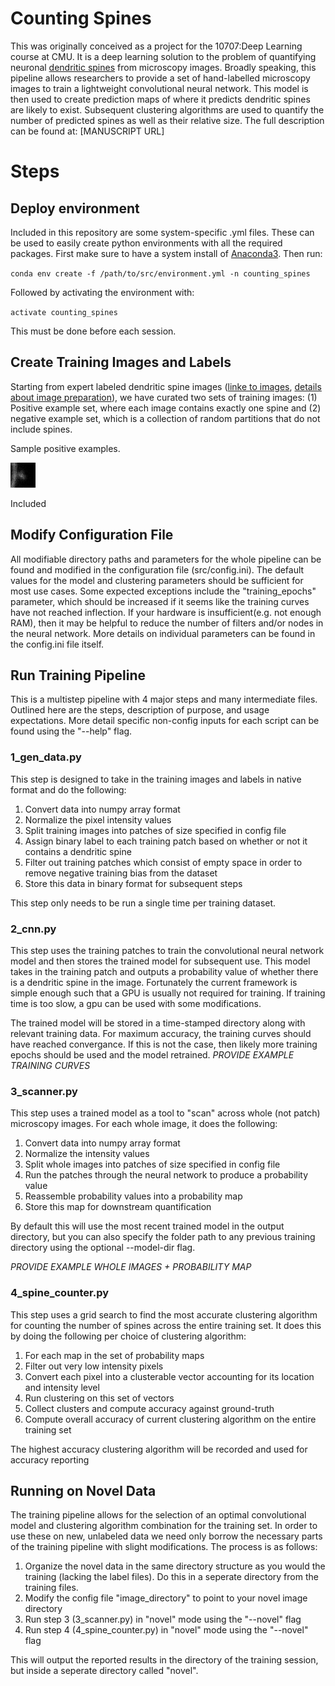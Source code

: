 # Counting Spines
This was originally conceived as a project for the 10707:Deep Learning course at CMU. It is a deep learning solution to the problem of quantifying neuronal [dendritic spines](https://en.wikipedia.org/wiki/Dendritic_spine) from microscopy images. Broadly speaking, this pipeline allows researchers to provide a set of hand-labelled microscopy images to train a lightweight convolutional neural network. This model is then used to create prediction maps of where it predicts dendritic spines are likely to exist. Subsequent clustering algorithms are used to quantify the number of predicted spines as well as their relative size. The full description can be found at: [MANUSCRIPT URL]


# Steps

## Deploy environment

Included in this repository are some system-specific .yml files. These can be used to easily create python environments with all the required packages. First make sure to have a system install of [Anaconda3](https://www.anaconda.com/). Then run:

`conda env create -f /path/to/src/environment.yml -n counting_spines`

Followed by activating the environment with:

`activate counting_spines`

This must be done before each session.

## Create Training Images and Labels
Starting from expert labeled dendritic spine images ([linke to images](https://figshare.com/articles/Labeled_Dendritic_Spines_-_Training_Data/6149207), [details about image preparation](https://journals.plos.org/plosone/article?id=10.1371/journal.pone.0199589)), we have curated two sets of training images: (1) Positive example set, where each image contains exactly one spine and (2) negative example set, which is a collection of random partitions that do not include spines.

Sample positive examples.

![Sample positive training image 1](readme_images/pos_example_1.png)

Included 


## Modify Configuration File
All modifiable directory paths and parameters for the whole pipeline can be found and modified in the configuration file (src/config.ini). The default values for the model and clustering parameters should be sufficient for most use cases. Some expected exceptions include the "training_epochs" parameter, which should be increased if it seems like the training curves have not reached inflection. If your hardware is insufficient(e.g. not enough RAM), then it may be helpful to reduce the number of filters and/or nodes in the neural network. More details on individual parameters can be found in the config.ini file itself.

## Run Training Pipeline
This is a multistep pipeline with 4 major steps and many intermediate files. Outlined here are the steps, description of purpose, and usage expectations. More detail specific non-config inputs for each script can be found using the "--help" flag. 

### 1_gen_data.py
This step is designed to take in the training images and labels in native format and do the following:

1. Convert data into numpy array format
1. Normalize the pixel intensity values 
1. Split training images into patches of size specified in config file
1. Assign binary label to each training patch based on whether or not it contains a dendritic spine
1. Filter out training patches which consist of empty space in order to remove negative training bias from the dataset
1. Store this data in binary format for subsequent steps

This step only needs to be run a single time per training dataset.

### 2_cnn.py
This step uses the training patches to train the convolutional neural network model and then stores the trained model for subsequent use. This model takes in the training patch and outputs a probability value of whether there is a dendritic spine in the image. Fortunately the current framework is simple enough such that a GPU is usually not required for training. If training time is too slow, a gpu can be used with some modifications.

The trained model will be stored in a time-stamped directory along with relevant training data. For maximum accuracy, the training curves should have reached convergance. If this is not the case, then likely more training epochs should be used and the model retrained. *PROVIDE EXAMPLE TRAINING CURVES*

### 3_scanner.py
This step uses a trained model as a tool to "scan" across whole (not patch) microscopy images. For each whole image, it does the following:

1. Convert data into numpy array format
1. Normalize the intensity values
1. Split whole images into patches of size specified in config file
1. Run the patches through the neural network to produce a probability value
1. Reassemble probability values into a probability map
1. Store this map for downstream quantification

By default this will use the most recent trained model in the output directory, but you can also specify the folder path to any previous training directory using the optional --model-dir flag. 

*PROVIDE EXAMPLE WHOLE IMAGES + PROBABILITY MAP*

### 4_spine_counter.py
This step uses a grid search to find the most accurate clustering algorithm for counting the number of spines across the entire training set. It does this by doing the following per choice of clustering algorithm:

1. For each map in the set of probability maps
  1. Filter out very low intensity pixels
  1. Convert each pixel into a clusterable vector accounting for its location and intensity level
  1. Run clustering on this set of vectors
  1. Collect clusters and compute accuracy against ground-truth
1. Compute overall accuracy of current clustering algorithm on the entire training set

The highest accuracy clustering algorithm will be recorded and used for accuracy reporting

## Running on Novel Data
The training pipeline allows for the selection of an optimal convolutional model and clustering algorithm combination for the training set. In order to use these on new, unlabeled data we need only borrow the necessary parts of the training pipeline with slight modifications. The process is as follows:

1. Organize the novel data in the same directory structure as you would the training (lacking the label files). Do this in a seperate directory from the training files.
1. Modify the config file "image_directory" to point to your novel image directory
1. Run step 3 (3_scanner.py) in "novel" mode using the "--novel" flag
1. Run step 4 (4_spine_counter.py) in "novel" mode using the "--novel" flag

This will output the reported results in the directory of the training session, but inside a seperate directory called "novel". 
